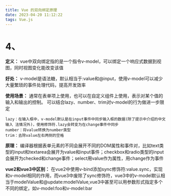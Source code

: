 ```yaml
---
title: Vue 的双向绑定原理
date: 2023-04-20 11:12:22
tags: Vue.js
---
```


<meta name="referrer" content="no-referrer"/>


# 4、

**定义：** vue中双向绑定指的是一个指令v-model，可以绑定一个响应式数据到视图，同时视图变化能改变该值

**好处：** v-model是语法糖，默认相当于:value和@input，使用v-model可以减少大量繁琐的事件处理代码，提高开发效率

**使用场景：** 通常在表单项上使用，也可以在自定义组件上使用，表示对某个值的输入和输出的控制。 可以结合lazy、number、trim对v-model的行为做进一步限定
    
    lazy：在输入框中，v-model默认是在input事件中同步输入框的数据(除了提示中介绍的中文输入 法情况外)，使用修饰符.lazy会转变为在change事件中同步
    number：将value转换为number类型
    trim：去除value左右两侧的空格

**原理：** 编译器根据表单元素的不同会展开不同的DOM属性和事件对，比如text类型的input和textarea会展开为value和input事件；checkbox和radio类型的input会展开为checked和change事件；select用value作为属性，用change作为事件

**vue2和vue3中区别：** 在vue2中使用v-bind添加sync修饰符:value.sync，实现和v-model相同的作用，而vue3中废除了sync修饰符，vue3中的v-model默认相当于modelValue和@update:modelValue,vue3中甚至可以用参数形式指定多个不同的绑定，如v-model:foo和v-model:bar
